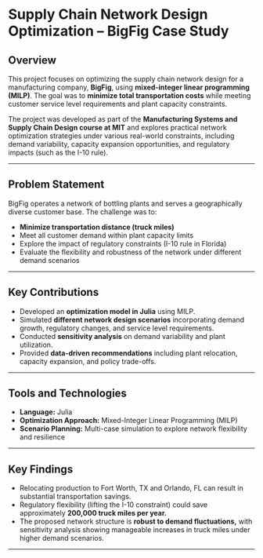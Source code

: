 # Supply Chain Network Design Optimization – BigFig Case Study

## Overview
This project focuses on optimizing the supply chain network design for a manufacturing company, **BigFig**, using **mixed-integer linear programming (MILP)**. The goal was to **minimize total transportation costs** while meeting customer service level requirements and plant capacity constraints.

The project was developed as part of the **Manufacturing Systems and Supply Chain Design course at MIT** and explores practical network optimization strategies under various real-world constraints, including demand variability, capacity expansion opportunities, and regulatory impacts (such as the I-10 rule).

---

## Problem Statement
BigFig operates a network of bottling plants and serves a geographically diverse customer base. The challenge was to:
- **Minimize transportation distance (truck miles)**
- Meet all customer demand within plant capacity limits
- Explore the impact of regulatory constraints (I-10 rule in Florida)
- Evaluate the flexibility and robustness of the network under different demand scenarios

---

## Key Contributions
- Developed an **optimization model in Julia** using MILP.
- Simulated **different network design scenarios** incorporating demand growth, regulatory changes, and service level requirements.
- Conducted **sensitivity analysis** on demand variability and plant utilization.
- Provided **data-driven recommendations** including plant relocation, capacity expansion, and policy trade-offs.

---

## Tools and Technologies
- **Language:** Julia
- **Optimization Approach:** Mixed-Integer Linear Programming (MILP)
- **Scenario Planning:** Multi-case simulation to explore network flexibility and resilience

---

## Key Findings
- Relocating production to Fort Worth, TX and Orlando, FL can result in substantial transportation savings.
- Regulatory flexibility (lifting the I-10 constraint) could save approximately **200,000 truck miles per year.**
- The proposed network structure is **robust to demand fluctuations,** with sensitivity analysis showing manageable increases in truck miles under higher demand scenarios.

---
